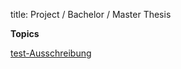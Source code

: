 title: Project / Bachelor / Master Thesis


**Topics**

[test-Ausschreibung](thesis/test.pdf "Ausschreibung")
